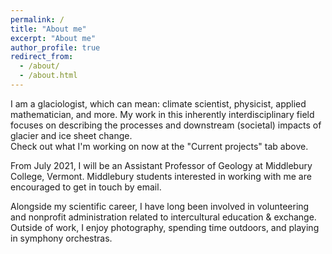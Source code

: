 ```yaml
---
permalink: /
title: "About me"
excerpt: "About me"
author_profile: true
redirect_from: 
  - /about/
  - /about.html
---
```

I am a glaciologist, which can mean: climate scientist, physicist, applied mathematician, 
and more.  My work in this inherently interdisciplinary field focuses on describing the processes
and downstream (societal) impacts of glacier and ice sheet change.  
Check out what I'm working on now at the "Current projects" tab above.

From July 2021, I will be an Assistant Professor of Geology at Middlebury College, Vermont.
Middlebury students interested in working with me are encouraged to get in touch by email.

Alongside my scientific career, I have long been involved in volunteering and nonprofit administration 
related to intercultural education & exchange.  Outside of work, I enjoy photography, 
spending time outdoors, and playing in symphony orchestras.
